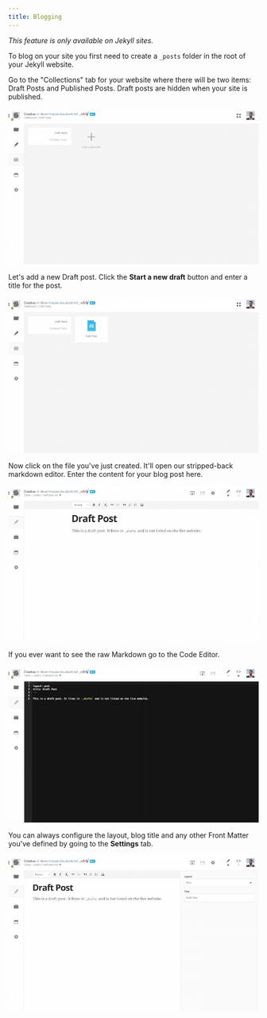 ```yaml
---
title: Blogging
---
```


_This feature is only available on Jekyll sites._

To blog on your site you first need to create a `_posts` folder in the root of your Jekyll website.

Go to the "Collections" tab for your website where there will be two items: Draft Posts and Published Posts. Draft posts are hidden when your site is published.

![draft post](/img/jekyll/blogging/1.png)

Let's add a new Draft post. Click the **Start a new draft** button and enter a title for the post.


![naming draft post](/img/jekyll/blogging/3.png)

Now click on the file you've just created. It'll open our stripped-back markdown editor. Enter the content for your blog post here.

![Editing](/img/jekyll/blogging/4.png)

If you ever want to see the raw Markdown go to the Code Editor.  </p>

![Code Editor](/img/jekyll/blogging/6.png)

You can always configure the layout, blog title and any other Front Matter you've defined by going to the **Settings** tab.

![Code Editor](/img/jekyll/blogging/5.png)

